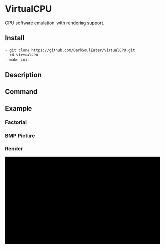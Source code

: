 # VirtualCPU
 CPU software emulation, with rendering support.

## Install
    - git clone https://github.com/DarkSoulEater/VirtualCPU.git
    - cd VirtualCPU
    - make init

## Description

## Command

## Example

### Factorial

### BMP Picture

### Render

![dragon](.//doc/ezgif.com-gif-maker.gif)